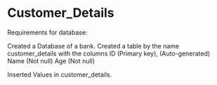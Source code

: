 # Customer_Details
Requirements  for database:

Created a Database of a bank.
Created a table by the name customer_details with the columns 
ID	(Primary key), (Auto-generated)
Name	(Not null)
Age	(Not null)

Inserted Values in customer_details.

